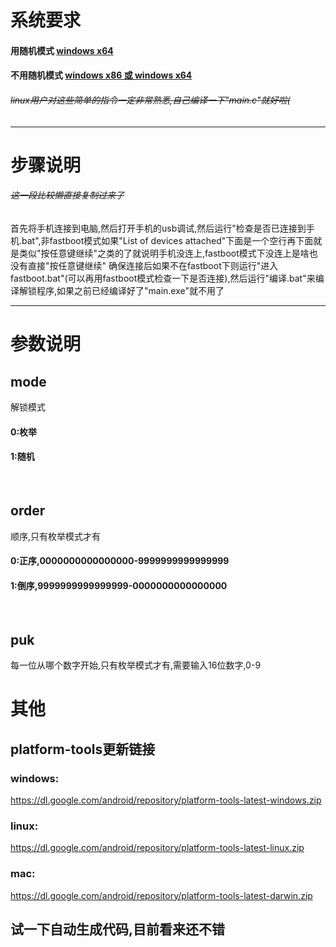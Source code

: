 # 系统要求

#### 用随机模式 <u>windows x64</u>

#### 不用随机模式 <u>windows x86 或 windows x64</u>

###### ~~linux用户对这些简单的指令一定非常熟悉,自己编译一下"main.c"就好啦(~~

***

# 步骤说明

###### ~~这一段比较懒直接复制过来了~~

首先将手机连接到电脑,然后打开手机的usb调试,然后运行"检查是否已连接到手机.bat",非fastboot模式如果"List of devices attached"下面是一个空行再下面就是类似"按任意键继续"之类的了就说明手机没连上,fastboot模式下没连上是啥也没有直接"按任意键继续"
确保连接后如果不在fastboot下则运行"进入fastboot.bat"(可以再用fastboot模式检查一下是否连接),然后运行"编译.bat"来编译解锁程序,如果之前已经编译好了"main.exe"就不用了

***

# 参数说明

## mode

解锁模式

#### 0:枚举

#### 1:随机

<br/>

## order

顺序,只有枚举模式才有

#### 0:正序,0000000000000000-9999999999999999

#### 1:倒序,9999999999999999-0000000000000000

<br/>

## puk

每一位从哪个数字开始,只有枚举模式才有,需要输入16位数字,0-9


# 其他
## platform-tools更新链接
### windows:
https://dl.google.com/android/repository/platform-tools-latest-windows.zip
### linux:
https://dl.google.com/android/repository/platform-tools-latest-linux.zip
### mac:
https://dl.google.com/android/repository/platform-tools-latest-darwin.zip

## 试一下自动生成代码,目前看来还不错
